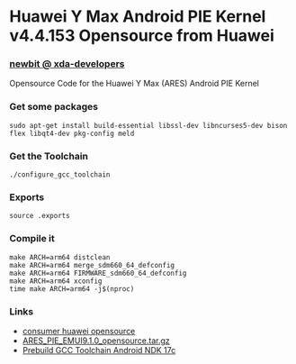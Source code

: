 # Huawei Y Max Android PIE Kernel v4.4.153 Opensource from Huawei
### [newbit @ xda-developers](https://forum.xda-developers.com/m/newbit.1350876/)
Opensource Code for the Huawei Y Max (ARES) Android PIE Kernel

### Get some packages
`sudo apt-get install build-essential libssl-dev libncurses5-dev bison flex libqt4-dev pkg-config meld`

### Get the Toolchain
`./configure_gcc_toolchain`

### Exports
`source .exports`

### Compile it
`make ARCH=arm64 distclean`\
`make ARCH=arm64 merge_sdm660_64_defconfig`\
`make ARCH=arm64 FIRMWARE_sdm660_64_defconfig`\
`make ARCH=arm64 xconfig`\
`time make ARCH=arm64 -j$(nproc)`

### Links
* [consumer huawei opensource](https://consumer.huawei.com/en/opensource)
* [ARES_PIE_EMUI9.1.0_opensource.tar.gz](http://download-c1.huawei.com/download/downloadCenter?downloadId=100885&version=436618&siteCode=worldwide)
* [Prebuild GCC Toolchain Android NDK 17c](https://dl.google.com/android/repository/android-ndk-r17c-linux-x86_64.zip)
